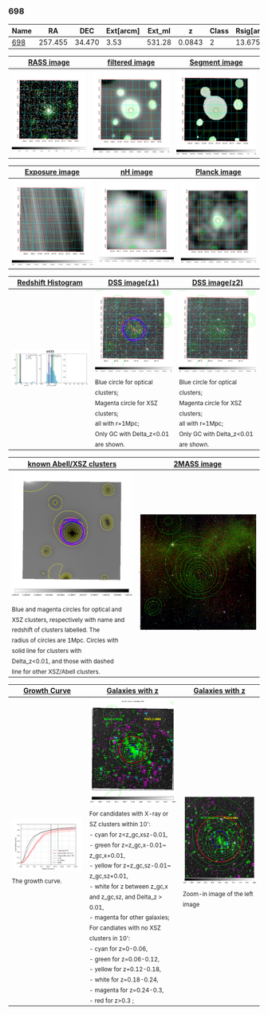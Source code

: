 <div STYLE="page-break-after: always;"></div>

### 698

|Name          |RA          |DEC      | Ext[arcm] | Ext_ml | z    | Class| Rsig[arcmin] | CRsig[c/s] | CR500[c/s] | R500[Mpc] |L500[erg/s]|F500[erg/s/cm^2]| M500[Msun]|Tx[keV]|beta|GC(XSZ,Delta_z<0.01)| GC(OPT,Delta_z<0.01)|GC|alias|
|--------------|------------|------------|---|---|-----------|--------|------|------|----|----|----|----|----|----|----|----|----|----|---|
|[698](script/698.md)     | 257.455       | 34.470       | 3.53    | 531.28   | 0.0843 | 2   | 13.675 |0.621 |0.602 |1.052 |2.063e+44 |1.170e-11 |3.586e+14 |4.835 |1.534 |Tar, |Wen, |Tar, |k435|

|[RASS image](../image/698/698_img.pdf)|[filtered image](../image/698/698_fil.pdf)|[Segment image](../image/698/698_seg.pdf)|
|-------------------|--------------------|-------------------|
| <img src="../image/698/698_img.png" width="300">  | <img src="../image/698/698_fil.png" width="300">   | <img src="../image/698/698_seg.png" width="300">  |

|[Exposure image](../image/698/698_mex.pdf)| [nH image](../image/698/698_nh.pdf)| [Planck image](../image/698/698_p.pdf)|
|-------------------|--------------------|-------------------|
|<img src="../image/698/698_mex.png" width="300">   | <img src="../image/698/698_nh.png" width="300">    | <img src="../image/698/698_p.png" width="300"> |

|[Redshift Histogram](../image/698/698_zg.pdf) | [DSS image(z1)](../image/698/698_dss_z1.pdf)      |  [DSS image(z2)](../image/698/698_dss_z2.pdf)    |
|-------------------|--------------------|-------------------|
|<img src="../image/698/698_zg.png" width="300"> |<img src="../image/698/698_dss_z1.png" width="300"> <sub><br>Blue circle for optical clusters; <br>Magenta circle for XSZ clusters; <br>all with r=1Mpc; <br>Only GC with Delta_z<0.01 are shown. </sub>| <img src="../image/698/698_dss_z2.png" width="300"><sub><br>Blue circle for optical clusters; <br>Magenta circle for XSZ clusters; <br>all with r=1Mpc; <br>Only GC with Delta_z<0.01 are shown. </sub> |

|[known Abell/XSZ clusters](../image/698/698_m.pdf) | [2MASS image](../image/698/698_2mass.pdf)      |
|-------------------|-------------------|
|<img src=../image/698/698_m.png width="300"> <sub><br>Blue and magenta circles for optical and <br>XSZ clusters, respectively with name and <br>redshift of clusters labelled. The <br>radius of circles are 1Mpc. Circles with <br>solid line for clusters with <br>Delta_z<0.01, and those with dashed <br>line for other XSZ/Abell clusters.        </sub>|<img src="../image/698/698_2mass.png" width="300">  |

|[Growth Curve](../image/698/698_gca_all.png) |[Galaxies with z](../image/698/698_opt_ned.pdf) |[Galaxies with z](../image/698/698_opt_ned_zoom.pdf) |
|-------------------|-------------------|-------------------|
| <img src="../image/698/698_gca_all.png" width="300"> <sub><br>The growth curve.</sub>| <img src=../image/698/698_opt_ned.png width="300"> <br><sub> For candidates with X-ray or SZ clusters within 10': <br> - cyan for z<z_gc,xsz-0.01, <br> - green for z=z_gc,x-0.01~ z_gc,x+0.01, <br> - yellow for z=z_gc,sz-0.01~ z_gc,sz+0.01, <br> - white for z between z_gc,x and z_gc,sz, and Delta_z > 0.01, <br> - magenta for other galaxies; <br>For candiates with no XSZ clusters in 10': <br> - cyan for z=0-0.06, <br> - green for z=0.06-0.12, <br> - yellow for z=0.12-0.18, <br> - white for z=0.18-0.24, <br> - magenta for z=0.24-0.3, <br> - red for z>0.3 ;  </sub>|<img src=../image/698/698_opt_ned_zoom.png width="300">  <br><sub> Zoom-in image of the left image</sub>|




